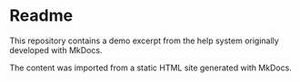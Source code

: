 # Readme

This repository contains a demo excerpt from the help system originally developed with MkDocs.

The content was imported from a static HTML site generated with MkDocs.
